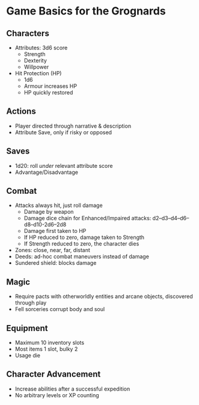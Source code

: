 # Game Basics for the Grognards
## Characters
- Attributes: 3d6 score
	- Strength
	- Dexterity
	- Willpower
- Hit Protection (HP)
	- 1d6
	- Armour increases HP
	- HP quickly restored

## Actions
- Player directed through narrative & description
- Attribute Save, only if risky or opposed

## Saves
- 1d20: roll *under* relevant attribute score
- Advantage/Disadvantage

## Combat
- Attacks always hit, just roll damage
	- Damage by weapon
	- Damage dice chain for Enhanced/Impaired attacks: d2–d3–d4–d6–d8–d10-2d6–2d8
	- Damage first taken to HP
	- If HP reduced to zero, damage taken to Strength
	- If Strength reduced to zero, the character dies
- Zones: close, near, far, distant
- Deeds: ad-hoc combat maneuvers instead of damage
- Sundered shield: blocks damage

## Magic
- Require pacts with otherworldly entities and arcane objects, discovered through play
- Fell sorceries corrupt body and soul

## Equipment
- Maximum 10 inventory slots
- Most items 1 slot, bulky 2
- Usage die

## Character Advancement
- Increase abilities after a successful expedition
- No arbitrary levels or XP counting
